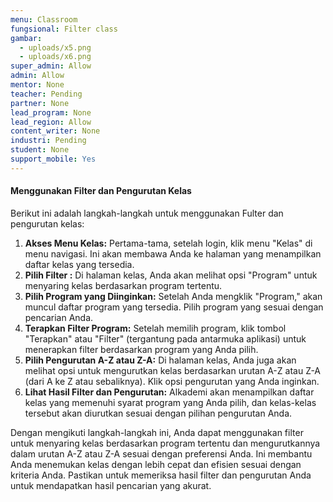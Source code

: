 ```yaml
---
menu: Classroom
fungsional: Filter class
gambar:
  - uploads/x5.png
  - uploads/x6.png
super_admin: Allow
admin: Allow
mentor: None
teacher: Pending
partner: None
lead_program: None
lead_region: Allow
content_writer: None
industri: Pending
student: None
support_mobile: Yes
---
```

#### Menggunakan Filter dan Pengurutan Kelas

B﻿erikut ini adalah langkah-langkah untuk menggunakan Fulter dan pengurutan kelas:

1. **Akses Menu Kelas:** Pertama-tama, setelah login, klik menu "Kelas" di menu navigasi. Ini akan membawa Anda ke halaman yang menampilkan daftar kelas yang tersedia.
2. **Pilih Filter :** Di halaman kelas, Anda akan melihat opsi "Program" untuk menyaring kelas berdasarkan program tertentu.
3. **Pilih Program yang Diinginkan:** Setelah Anda mengklik "Program," akan muncul daftar program yang tersedia. Pilih program yang sesuai dengan pencarian Anda.
4. **Terapkan Filter Program:** Setelah memilih program, klik tombol "Terapkan" atau "Filter" (tergantung pada antarmuka aplikasi) untuk menerapkan filter berdasarkan program yang Anda pilih.
5. **Pilih Pengurutan A-Z atau Z-A:** Di halaman kelas, Anda juga akan melihat opsi untuk mengurutkan kelas berdasarkan urutan A-Z atau Z-A (dari A ke Z atau sebaliknya). Klik opsi pengurutan yang Anda inginkan.
6. **Lihat Hasil Filter dan Pengurutan:** Alkademi akan menampilkan daftar kelas yang memenuhi syarat program yang Anda pilih, dan kelas-kelas tersebut akan diurutkan sesuai dengan pilihan pengurutan Anda.

Dengan mengikuti langkah-langkah ini, Anda dapat menggunakan filter untuk menyaring kelas berdasarkan program tertentu dan mengurutkannya dalam urutan A-Z atau Z-A sesuai dengan preferensi Anda. Ini membantu Anda menemukan kelas dengan lebih cepat dan efisien sesuai dengan kriteria Anda. Pastikan untuk memeriksa hasil filter dan pengurutan Anda untuk mendapatkan hasil pencarian yang akurat.